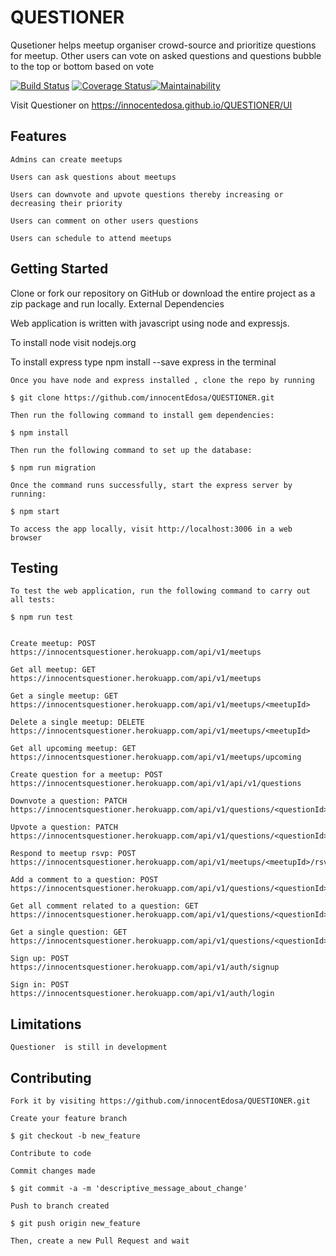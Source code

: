 # QUESTIONER


Qusetioner helps meetup organiser crowd-source and prioritize questions for meetup. Other users can
vote on asked questions and questions bubble to the top or bottom based on vote

[![Build Status](https://travis-ci.org/innocentEdosa/QUESTIONER.svg?branch=develop)](https://travis-ci.org/innocentEdosa/QUESTIONER) [![Coverage Status](https://coveralls.io/repos/github/innocentEdosa/QUESTIONER/badge.svg?branch=develop)](https://coveralls.io/github/innocentEdosa/QUESTIONER?branch=develop)[![Maintainability](https://api.codeclimate.com/v1/badges/d924ca34755d0f465fa7/maintainability)](https://codeclimate.com/github/innocentEdosa/QUESTIONER/maintainability)


Visit Questioner on https://innocentedosa.github.io/QUESTIONER/UI

## Features

    Admins can create meetups

    Users can ask questions about meetups 

    Users can downvote and upvote questions thereby increasing or decreasing their priority

    Users can comment on other users questions
    
    Users can schedule to attend meetups

 

## Getting Started

Clone or fork our repository on GitHub or download the entire project as a zip package and run locally.
External Dependencies

Web application is written with javascript using node and expressjs.

To install node  visit nodejs.org

To install express type npm install --save express in the terminal

    Once you have node and express installed , clone the repo by running

    $ git clone https://github.com/innocentEdosa/QUESTIONER.git

    Then run the following command to install gem dependencies:

    $ npm install

    Then run the following command to set up the database:

    $ npm run migration

    Once the command runs successfully, start the express server by running:

    $ npm start

    To access the app locally, visit http://localhost:3006 in a web browser

## Testing

    To test the web application, run the following command to carry out all tests:

    $ npm run test
    
    
    Create meetup: POST https://innocentsquestioner.herokuapp.com/api/v1/meetups
    
    Get all meetup: GET https://innocentsquestioner.herokuapp.com/api/v1/meetups
    
    Get a single meetup: GET https://innocentsquestioner.herokuapp.com/api/v1/meetups/<meetupId>
    
    Delete a single meetup: DELETE https://innocentsquestioner.herokuapp.com/api/v1/meetups/<meetupId>
    
    Get all upcoming meetup: GET https://innocentsquestioner.herokuapp.com/api/v1/meetups/upcoming
    
    Create question for a meetup: POST https://innocentsquestioner.herokuapp.com/api/v1/api/v1/questions
    
    Downvote a question: PATCH https://innocentsquestioner.herokuapp.com/api/v1/questions/<questionId>/downvote
    
    Upvote a question: PATCH https://innocentsquestioner.herokuapp.com/api/v1/questions/<questionId>/upvote
    
    Respond to meetup rsvp: POST https://innocentsquestioner.herokuapp.com/api/v1/meetups/<meetupId>/rsvps
    
    Add a comment to a question: POST https://innocentsquestioner.herokuapp.com/api/v1/questions/<questionId>/comments
    
    Get all comment related to a question: GET https://innocentsquestioner.herokuapp.com/api/v1/questions/<questionId>/comments
    
    Get a single question: GET https://innocentsquestioner.herokuapp.com/api/v1/questions/<questionId>
    
    Sign up: POST https://innocentsquestioner.herokuapp.com/api/v1/auth/signup
    
    Sign in: POST https://innocentsquestioner.herokuapp.com/api/v1/auth/login



## Limitations

    Questioner  is still in development

## Contributing

    Fork it by visiting https://github.com/innocentEdosa/QUESTIONER.git

    Create your feature branch

    $ git checkout -b new_feature

    Contribute to code

    Commit changes made

    $ git commit -a -m 'descriptive_message_about_change'

    Push to branch created

    $ git push origin new_feature

    Then, create a new Pull Request and wait
    
    

